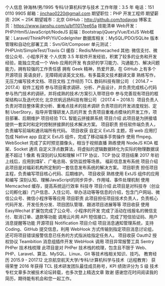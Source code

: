 个人信息
钟海林/男/1995
专科/计算机科学与技术
工作年限：3.5 年
电话：151 0110 9905
邮箱：jinchao0220@gmail.com
期望职位：PHP 开发工程师
期望薪资: 20K ~ 25K
期望城市：北京
GitHub：http://github.com/todayqq
博客主页：https://www.jianshu.com/u/bf11017ee65a
技能清单
Web开发：PHP/Html5/JavaScript/NodeJS
前端：Bootstrap/jQuery/Vue/ExtJS
Web框架：Laravel/ThinkPHP/Yii/CodeIgniter
数据库相关：MySQL/PDO/SQLite
版本管理和自动化部署工具：Svn/Git/Composer
单元测试：PHPUnit/SimpleTest/Travis CI
缓存：Redis/Memecached
其他: 微信支付、微信公众号、小程序开发
个人优势
3.5 年软件开发经验，积累了较多的业务和开发经验，能独立完成一个 Web 应用的开发
有良好的学习能力、沟通能力、解决问题能力，拥有较强的工作责任感
拥有 Geek 精神，热爱开源，在 GitHub 上有多个开源项目
英语良好，无障碍阅读英文文档，有多篇英文技术翻译文章
熟练写作，无压力编写技术文档、项目文档
工作经历
TCL 数码科技有限公司 （ 2014.7 ~ 2017.4）软件工程师
参与项目需求调研、分析、产品设计，并负责完成核心代码
参与热门技术的调研，并将成熟的技术/方案引入带项目中
参与完善现有项目的框架结构以及迭代优化
北京优帆远扬科技有限公司 （2017.4 ~ 2018.1）项目负责人
负责对项目整体需求分析、重难点技术的技术调研
负责项目的开发进度规划、定制 UserStory，指导并管理研发人员的开发
负责项目重难点模块的开发工作，项目部署、后期维护
项目经验
TCL 智能云拼接屏系统
项目介绍
此项目是为拼接墙提供一套实时和定时控制拼接屏的技术解决方案。
项目职责
担任软件端负责人，负责编写前端和通讯端所有代码。
项目收获
自定义 ExtJS 主题，将 web 应用打包成 Native app
自定义 ExtJS 组件，完成了移动端多手势操作
使用 ffmpeg、WebSocket 完成了实时预览摄像头，相当于视频直播
熟练使用 NodeJS KOA 框架、Socket 通讯
自定义浮点数算法，将虚拟的逻辑数据转化为实际的物理数据误差不超过 1 像素
有深刻的认知和理解 HTTP 协议、TCP 协议
项目结果
2017 年初上线后，应用到煤矿、广电总局、安防监控等场景。
福彩信息发布系统
项目介绍
此项目是对福彩机构所定制的一套信息发布系统的解决方案。
项目职责
担任项目主程，负责编写项目核心代码、后期维护。
项目收获
熟练使用 ExtJS 组件的应用和编写
深刻认知、理解JavaScript的同步异步、作用域、事件处理机制
使用 Memcached 缓存，提高系统运行效率
科技寺
项目介绍
此项目是对科技寺（创业公司孵化器）门户信息、入住公司、举办活动等等信息的介绍，包含门户网站、微信公众号、微信小程序等等应用
项目职责
此项目担任项目技术负责人，负责核心代码开发、开发任务分发、项目团队管理、跟进项目进展等等
项目收获
使用 EasyWechat 扩展包完成了公众号、小程序的开发
完成了活动在线报名的微信支付、取消订单、退款等功能
调用云片网 API 短信接口，完成了短信验证码、用户消息提醒等功能
开源项目
Notification
项目介绍
项目消息通知管理系统，支持 Coding、GitHub 提交信息，利用 WebHook 方式传输到指定项目消息讨论组，还可将项目错误报警信息已任务的方式指派给指定任务人。
项目收获
Oauth2 授权协议
Teambition 消息组插件开发
WebHook 调用
项目异常报警工具 Sentry
PHPer 技术栈梳理
此项目是对 PHPer 技术栈的梳理，包含且不限于 Web、PHP、Laravel、算法、MySQL、Linux、Git 等技术栈相关知识、技巧。
教育经历
2015.9 - 2017.12 北京航空航天大学/专科/计算机科学与技术（远程教育）
获得荣誉
2016 年获得 TCL 技术研发团队最佳成员称号，KPI 绩效评分为 S 级
技术专栏文章多次被技术论坛转载，也多次登上精选文章
致谢
感谢您花时间阅读我的简历，期待能有机会和您一起工作。
